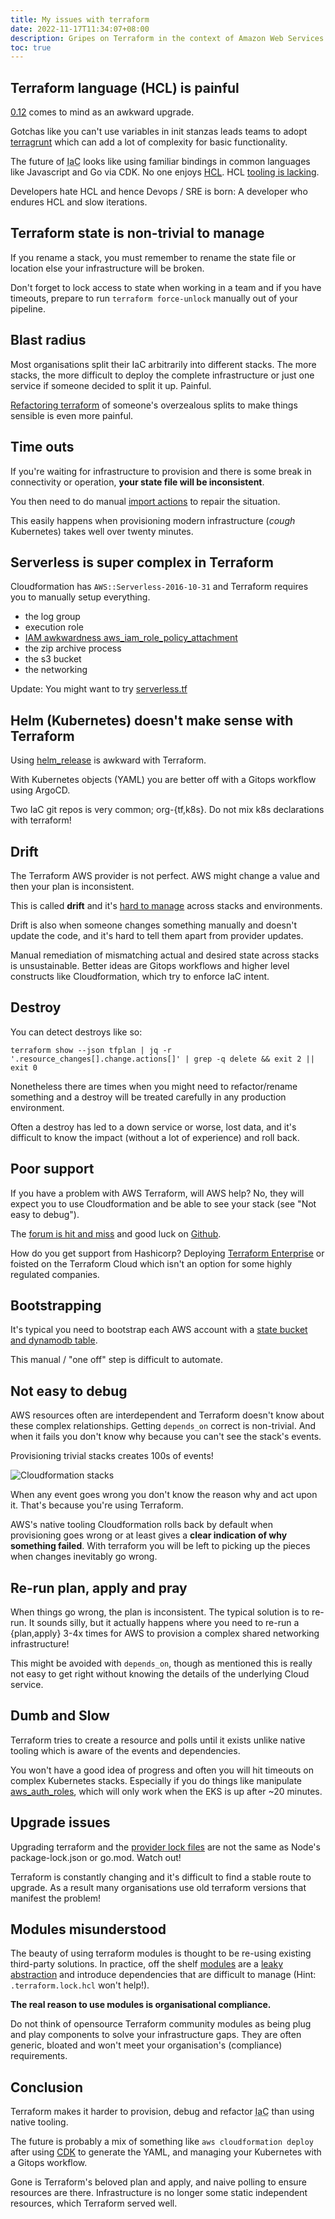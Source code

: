 ```yaml
---
title: My issues with terraform
date: 2022-11-17T11:34:07+08:00
description: Gripes on Terraform in the context of Amazon Web Services
toc: true
---
```


## Terraform language (HCL) is painful

[0.12](https://www.hashicorp.com/blog/announcing-terraform-0-12) comes to mind as an awkward upgrade.

Gotchas like you can't use variables in init stanzas leads teams to
adopt [terragrunt](https://terragrunt.gruntwork.io/) which can add a lot of
complexity for basic functionality.

The future of <abbr title="Infrastruture as Code">IaC</abbr> looks like using
familiar bindings in common languages like Javascript and Go via CDK. No one
enjoys [HCL](https://github.com/hashicorp/hcl/blob/main/hclsyntax/spec.md). HCL
[tooling is
lacking](https://stackoverflow.com/questions/74124530/how-do-i-rewrite-terraform-hcl-without-regex).

Developers hate HCL and hence Devops / SRE is born: A developer who endures HCL
and slow iterations.

## Terraform state is non-trivial to manage

If you rename a stack, you must remember to rename the state file or location
else your infrastructure will be broken.

Don't forget to lock access to state when working in a team and if you have
timeouts, prepare to run `terraform force-unlock` manually out of your pipeline.

## Blast radius

Most organisations split their IaC arbitrarily into different stacks. The more
stacks, the more difficult to deploy the complete infrastructure or just one
service if someone decided to split it up. Painful.

[Refactoring
terraform](https://developer.hashicorp.com/terraform/language/modules/develop/refactoring)
of someone's overzealous splits to make things sensible is even more painful.

## Time outs

If you're waiting for infrastructure to provision and there is some break in
connectivity or operation, **your state file will be inconsistent**.

You then need to do manual [import actions](/tips/cloud/2022/Terraform-Import/)
to repair the situation.

This easily happens when provisioning modern infrastructure (_cough_
Kubernetes) takes well over twenty minutes.

## Serverless is super complex in Terraform

Cloudformation has `AWS::Serverless-2016-10-31` and Terraform requires you to
manually setup everything.

- the log group
- execution role
- [IAM awkwardness aws_iam_role_policy_attachment](/tips/cloud/2022/Terraform-a-role/)
- the zip archive process
- the s3 bucket
- the networking

Update: You might want to try [serverless.tf](https://www.reddit.com/r/Terraform/comments/yxmmdf/where_terraform_sucks/iwq4z7y/)

## Helm (Kubernetes) doesn't make sense with Terraform

Using [helm_release](https://registry.terraform.io/providers/hashicorp/helm/latest/docs/resources/release) is awkward with Terraform.

With Kubernetes objects (YAML) you are better off with a Gitops workflow using
ArgoCD.

Two IaC git repos is very common; org-{tf,k8s}. Do not mix k8s declarations with terraform!

## Drift

The Terraform AWS provider is not perfect. AWS might change a value and then
your plan is inconsistent.

This is called **drift** and it's [hard to
manage](https://www.youtube.com/watch?v=Jh3pjr0uqWc) across stacks and
environments.

Drift is also when someone changes something manually and doesn't update the
code, and it's hard to tell them apart from provider updates.

Manual remediation of mismatching actual and desired state across stacks is
unsustainable. Better ideas are Gitops workflows and higher level constructs
like Cloudformation, which try to enforce IaC intent.

## Destroy

You can detect destroys like so:

    terraform show --json tfplan | jq -r '.resource_changes[].change.actions[]' | grep -q delete && exit 2 || exit 0

Nonetheless there are times when you might need to refactor/rename something and
a destroy will be treated carefully in any production environment.

Often a destroy has led to a down service or worse, lost data, and it's
difficult to know the impact (without a lot of experience) and roll back.

## Poor support

If you have a problem with AWS Terraform, will AWS help? No, they will expect
you to use Cloudformation and be able to see your stack (see "Not easy to debug").

The [forum is hit and miss](https://discuss.hashicorp.com/) and good luck on [Github](https://github.com/hashicorp/terraform-provider-aws/issues).

How do you get support from Hashicorp? Deploying [Terraform Enterprise](https://developer.hashicorp.com/terraform/enterprise) or foisted on the Terraform Cloud which isn't an option for some highly regulated companies.

## Bootstrapping

It's typical you need to bootstrap each AWS account with a [state bucket and
dynamodb table](https://gist.github.com/4fa171067e0b9ec909afba29a56ede6a).

This manual / "one off" step is difficult to automate.

## Not easy to debug

AWS resources often are interdependent and Terraform doesn't know about these
complex relationships. Getting `depends_on` correct is non-trivial. And when it
fails you don't know why because you can't see the stack's events.

Provisioning trivial stacks creates 100s of events!

<img src="https://i.imgur.com/wbV3q5J.png" alt="Cloudformation stacks">

When any event goes wrong you don't know the reason why and act upon it. That's
because you're using Terraform.

AWS's native tooling Cloudformation rolls back by default when provisioning goes
wrong or at least gives a **clear indication of why something failed**. With terraform you will be left to picking up the pieces when changes
inevitably go wrong.

## Re-run plan, apply and pray

When things go wrong, the plan is inconsistent. The typical solution is to
re-run. It sounds silly, but it actually happens where you need to re-run a
{plan,apply} 3-4x times for AWS to provision a complex shared networking
infrastructure!

This might be avoided with `depends_on`, though as mentioned this is really not
easy to get right without knowing the details of the underlying Cloud service.

## Dumb and Slow

Terraform tries to create a resource and polls until it exists unlike native
tooling which is aware of the events and dependencies.

You won't have a good idea of progress and often you will hit timeouts on
complex Kubernetes stacks. Especially if you do things like manipulate
[aws_auth_roles](https://registry.terraform.io/modules/terraform-aws-modules/eks/aws/latest),
which will only work when the EKS is up after ~20 minutes.

## Upgrade issues

Upgrading terraform and the [provider lock
files](https://stackoverflow.com/questions/73970738/terraform-does-not-match-any-of-the-checksums-recorded-in-the-dependency-lock-fi)
are not the same as Node's package-lock.json or go.mod. Watch out!

Terraform is constantly changing and it's difficult to find a stable route to
upgrade. As a result many organisations use old terraform versions that manifest the
problem!

## Modules misunderstood

The beauty of using terraform modules is thought to be re-using existing
third-party solutions. In practice, off the shelf
[modules](https://registry.terraform.io/) are a [leaky
abstraction](https://en.wikipedia.org/wiki/Leaky_abstraction) and introduce
dependencies that are difficult to manage (Hint: `.terraform.lock.hcl` won't help!).

**The real reason to use modules is organisational compliance.**

Do not think of opensource Terraform community modules as being plug and play
components to solve your infrastructure gaps. They are often generic, bloated
and won't meet your organisation's (compliance) requirements.

## Conclusion

Terraform makes it harder to provision, debug and refactor <abbr
title="Infrastruture as Code">IaC</abbr> than using native tooling.

The future is probably a mix of something like `aws cloudformation deploy`
after using [CDK](https://aws.amazon.com/cdk/) to generate the YAML, and
managing your Kubernetes with a Gitops workflow.

Gone is Terraform's beloved plan and apply, and naive polling to ensure
resources are there. Infrastructure is no longer some static
independent resources, which Terraform served well.
